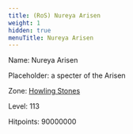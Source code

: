 ```yaml
---
title: (RoS) Nureya Arisen
weight: 1
hidden: true
menuTitle: Nureya Arisen
---
```


Name: Nureya Arisen

Placeholder: a specter of the Arisen

Zone: [Howling Stones](/en/ros/exploration/howling_stones)

Level: 113

Hitpoints: 90000000